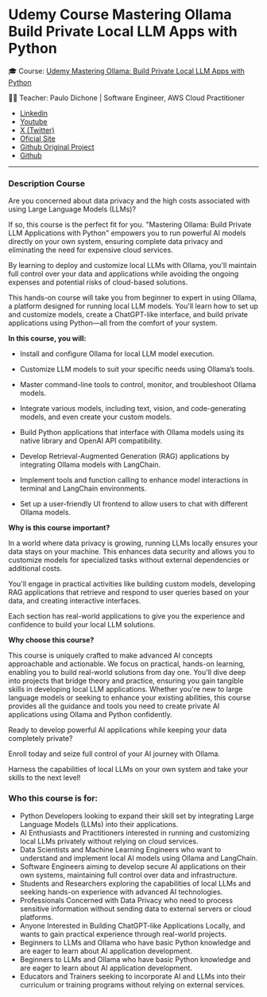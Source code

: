 # Udemy Course Mastering Ollama Build Private Local LLM Apps with Python


🎓 Course: [Udemy Mastering Ollama: Build Private Local LLM Apps with Python](https://www.udemy.com/course/master-ollama-python/)

👨‍🏫 Teacher: Paulo Dichone | Software Engineer, AWS Cloud Practitioner

- [Linkedin](https://www.linkedin.com/in/pdichone)
- [Youtube](https://www.youtube.com/channel/UCxZEC_fR0VrefLmtiJPBTBA)
- [X (Twitter)](https://x.com/buildappswithme)
- [Oficial Site](https://www.vincibits.com/welcome)
- [Github Original Project](https://github.com/pdichone/ollama-fundamentals)
- [Github](https://github.com/pdichone)

---

### Description Course

Are you concerned about data privacy and the high costs associated with using Large Language Models (LLMs)?

If so, this course is the perfect fit for you. "Mastering Ollama: Build Private LLM Applications with Python" empowers you to run powerful AI models directly on your own system, ensuring complete data privacy and eliminating the need for expensive cloud services.

By learning to deploy and customize local LLMs with Ollama, you'll maintain full control over your data and applications while avoiding the ongoing expenses and potential risks of cloud-based solutions.



This hands-on course will take you from beginner to expert in using Ollama, a platform designed for running local LLM models. You'll learn how to set up and customize models, create a ChatGPT-like interface, and build private applications using Python—all from the comfort of your system.

**In this course, you will:**

- Install and configure Ollama for local LLM model execution.

- Customize LLM models to suit your specific needs using Ollama’s tools.

- Master command-line tools to control, monitor, and troubleshoot Ollama models.

- Integrate various models, including text, vision, and code-generating models, and even create your custom models.

- Build Python applications that interface with Ollama models using its native library and OpenAI API compatibility.

- Develop Retrieval-Augmented Generation (RAG) applications by integrating Ollama models with LangChain.

- Implement tools and function calling to enhance model interactions in terminal and LangChain environments.

- Set up a user-friendly UI frontend to allow users to chat with different Ollama models.

**Why is this course important?**

In a world where data privacy is growing, running LLMs locally ensures your data stays on your machine. This enhances data security and allows you to customize models for specialized tasks without external dependencies or additional costs.

You'll engage in practical activities like building custom models, developing RAG applications that retrieve and respond to user queries based on your data, and creating interactive interfaces.

Each section has real-world applications to give you the experience and confidence to build your local LLM solutions.

**Why choose this course?**

This course is uniquely crafted to make advanced AI concepts approachable and actionable. We focus on practical, hands-on learning, enabling you to build real-world solutions from day one. You'll dive deep into projects that bridge theory and practice, ensuring you gain tangible skills in developing local LLM applications. Whether you're new to large language models or seeking to enhance your existing abilities, this course provides all the guidance and tools you need to create private AI applications using Ollama and Python confidently.

Ready to develop powerful AI applications while keeping your data completely private?

Enroll today and seize full control of your AI journey with Ollama.

Harness the capabilities of local LLMs on your own system and take your skills to the next level!

### Who this course is for:

- Python Developers looking to expand their skill set by integrating Large Language Models (LLMs) into their applications.
- AI Enthusiasts and Practitioners interested in running and customizing local LLMs privately without relying on cloud services.
- Data Scientists and Machine Learning Engineers who want to understand and implement local AI models using Ollama and LangChain.
- Software Engineers aiming to develop secure AI applications on their own systems, maintaining full control over data and infrastructure.
- Students and Researchers exploring the capabilities of local LLMs and seeking hands-on experience with advanced AI technologies.
- Professionals Concerned with Data Privacy who need to process sensitive information without sending data to external servers or cloud platforms.
- Anyone Interested in Building ChatGPT-like Applications Locally, and wants to gain practical experience through real-world projects.
- Beginners to LLMs and Ollama who have basic Python knowledge and are eager to learn about AI application development.
- Beginners to LLMs and Ollama who have basic Python knowledge and are eager to learn about AI application development.
- Educators and Trainers seeking to incorporate AI and LLMs into their curriculum or training programs without relying on external services.